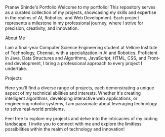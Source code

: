 Pranav Shinde's Portfolio
Welcome to my portfolio! This repository serves as a curated collection of my projects, showcasing my skills and expertise in the realms of AI, Robotics, and Web Development. Each project represents a milestone in my professional journey, where I strive for precision, creativity, and innovation.

About Me

I am a final-year Computer Science Engineering student at Vellore Institute of Technology, Chennai, with a specialization in AI and Robotics. Proficient in Java, Data Structures and Algorithms, JavaScript, HTML, CSS, and Front-end development, I bring a professional approach to every project I undertake.

Projects

Here you'll find a diverse range of projects, each demonstrating a unique aspect of my technical abilities and interests. Whether it's creating intelligent algorithms, developing interactive web applications, or engineering robotic systems, I am passionate about leveraging technology to solve real-world problems.

Feel free to explore my projects and delve into the intricacies of my coding landscape. I invite you to connect with me and explore the limitless possibilities within the realm of technology and innovation!
